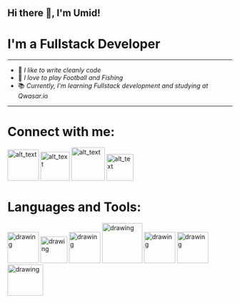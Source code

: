 ## Hi there 👋, I'm Umid! 
# I'm a Fullstack Developer
---
+ 🦾 *I like to write cleanly code*
+ 🎉 *I love to play Football and Fishing*
+ 📚 *Currently, I'm learning Fullstack development and studying at Qwasar.io*
___
# Connect with me:
[<img alt="alt_text" width="70px" src="https://www.picng.com/upload/linkedin/png_linkedin_64398.png" />](https://www.linkedin.com/in/umid-jumayev-a5b9a9230/) [<img alt="alt_text" width="65px" src="https://www.nicepng.com/png/detail/1-12860_new-instagram-logo-png-transparent-png-format-instagram.png" />](https://www.instagram.com/jv_umid/) [<img alt="alt_text" width="75px" src="https://user-images.githubusercontent.com/36547915/97088991-45da5d00-1652-11eb-900f-80d106540f4f.png" />](https://leetcode.com/umid007/) [<img alt="alt_text" width="60px" src="https://assets-global.website-files.com/62462834c60df92621c6b5be/62462c29f3165b55ea6255ea_light-text-logo-vertical.svg" />](https://www.codewars.com/users/umidscode)



# Languages and Tools:
<img src="https://icon-library.com/images/html5-icon-png/html5-icon-png-9.jpg" alt="drawing" style="width:70px;"/> <img src="https://www.kindpng.com/picc/m/464-4640184_css3-png-download-css-icon-transparent-png.png" alt="drawing" style="width:60px;"/> <img src="https://www.freepnglogos.com/uploads/javascript-png/javascript-vector-logo-yellow-png-transparent-javascript-vector-12.png" alt="drawing" style="width:70px;"/> <img src="https://www.freepnglogos.com/uploads/javascript-png/javascript-nodejs-logo-27.png" alt="drawing" style="width:90px;"/> <img src="https://brandslogos.com/wp-content/uploads/images/large/react-logo-1.png" alt="drawing" style="width:70px;"/> <img src="https://seeklogo.com/images/T/typescript-logo-B29A3F462D-seeklogo.com.png" alt="drawing" style="width:70px;"/> <img src="https://uxwing.com/wp-content/themes/uxwing/download/brands-and-social-media/nextjs-icon.png" alt="drawing" style="width:80px; height: 70px"/>


